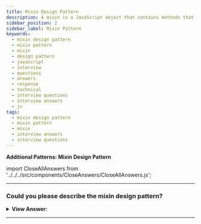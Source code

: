 ```yaml
---
title: Mixin Design Pattern
description: A mixin is a JavaScript object that contains methods that other classes can use without inheriting from it. JavaScript Frontend Phone Interview Questions
sidebar_position: 2
sidebar_label: Mixin Pattern
keywords:
  - mixin design pattern
  - mixin pattern
  - mixin
  - design pattern
  - javascript
  - interview
  - questions
  - answers
  - response
  - technical
  - interview questions
  - interview answers
  - js
tags:
  - mixin design pattern
  - mixin pattern
  - mixin
  - interview answers
  - interview questions
---
```


<head>
  <title>Mixin Design Pattern | JavaScript Interview Questions</title>
</head>

**Additional Patterns: Mixin Design Pattern**

import CloseAllAnswers from '../../../src/components/CloseAnswers/CloseAllAnswers.js';

<CloseAllAnswers />

---

### Could you please describe the mixin design pattern?

<details className='answer'>
  <summary>
    <strong>View Answer:</strong>
  </summary>
  <div>
    <div>
      <strong>Interview Response:</strong> A mixin is a JavaScript object with methods that other classes can use without inheriting it. In other words, a mixin provides methods for implementing a specific behavior, but we don't use it on its own; instead, we use it to add the behavior to other classes.<br/>
    </div>
    <div>
</div><br />
  <div><strong className="codeExample">Code Example:</strong><br /><br />

<img src="/img/mixin-pattern.png" /><br /><br/>

```js
// ES2015+ keywords/syntax used: class, constructor, const

class Person {
  constructor(firstName, lastName) {
    this.firstName = firstName;
    this.lastName = lastName;
    this.gender = 'male';
  }
}

// a new instance of Person can then easily be created as follows:
const clark = new Person('Clark', 'Kent');

// ES2015+ keywords/syntax used: class, constructor, extends super, const
class Superhero extends Person {
  constructor(firstName, lastName, powers) {
    // Invoke the superclass constructor
    super(firstName, lastName);
    this.powers = powers;
  }
}

// A new instance of Superher gets created as follows

const SuperMan = new Superhero('Clark', 'Kent', ['flight', 'heat-vision']);
console.log(SuperMan);

/* Outputs Person attributes as well as powers

Superhero {
  firstName: 'Clark',
  lastName: 'Kent',
  gender: 'male',
  powers: [ 'flight', 'heat-vision' ]
}

*/
```

<strong className="codeExample">Code Example:</strong>Mixins<br /><br />

<div>In JavaScript, we can look at inheriting from Mixins to collect functionality through extension. Each new class we define can have a superclass from which it can inherit methods and properties. Classes can also determine their properties and methods, and we can leverage this fact to promote function re-use.<br /><br /></div>

```js
// ES2015+ keywords/syntax used: class, constructor, extends, const, arrow functions

// Define a simple Car constructor
class Car {
  constructor({ model, color }) {
    this.model = model || 'no model provided';
    this.color = color || 'no colour provided';
  }
}

// Mixin
const Mixin = (superclass) =>
  class extends superclass {
    driveForward() {
      console.log('drive forward');
    }
    driveBackward() {
      console.log('drive backward');
    }
    driveSideways() {
      console.log('drive sideways');
    }
  };

class MyCar extends Mixin(Car) {}

// Create a new Car
const myCar = new MyCar({
  model: 'Ford Escort',
  color: 'blue',
});

// Test to make sure we now have access to the methods
myCar.driveForward();
myCar.driveBackward();

// Outputs:
// drive forward
// drive backward

const mySportsCar = new MyCar({
  model: 'Porsche',
  color: 'red',
});

mySportsCar.driveSideways();

// Outputs:
// drive sideways
```

</div>
<br />
  </div>
</details>

---
